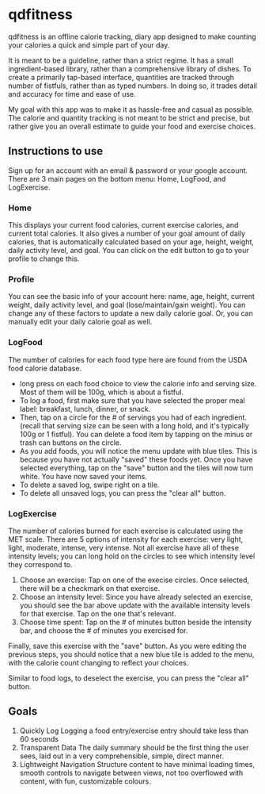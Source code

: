 # qdfitness

qdfitness is an offline calorie tracking, diary app designed to make counting your calories a quick and simple part of your day.

It is meant to be a guideline, rather than a strict regime. It has a small ingredient-based library, rather than a comprehensive library of dishes. To create a primarily tap-based interface, quantities are tracked through number of fistfuls, rather than as typed numbers. In doing so, it trades detail and accuracy for time and ease of use.

My goal with this app was to make it as hassle-free and casual as possible. The calorie and quantity tracking is not meant to be strict and precise, but rather give you an overall estimate to guide your food and exercise choices.

## Instructions to use

Sign up for an account with an email & password or your google account. 
There are 3 main pages on the bottom menu: Home, LogFood, and LogExercise.

### Home
This displays your current food calories, current exercise calories, and current total calories. It also gives a number of your goal amount of daily calories, that is automatically calculated based on your age, height, weight, daily activity level, and goal. You can click on the edit button to go to your profile to change this.

### Profile
You can see the basic info of your account here: name, age, height, current weight, daily activity level, and goal (lose/maintain/gain weight). You can change any of these factors to update a new daily calorie goal. Or, you can manually edit your daily calorie goal as well. 

### LogFood
The number of calories for each food type here are found from the USDA food calorie database. 

- long press on each food choice to view the calorie info and serving size. Most of them will be 100g, which is about a fistful. 
- To log a food, first make sure that you have selected the proper meal label: breakfast, lunch, dinner, or snack.
- Then, tap on a circle for the # of servings you had of each ingredient. (recall that serving size can be seen with a long hold, and it's typically 100g or 1 fistful). You can delete a food item by tapping on the minus or trash can buttons on the circle.
- As you add foods, you will notice the menu update with blue tiles. This is because you have not actually "saved" these foods yet. Once you have selected everything, tap on the "save" button and the tiles will now turn white. You have now saved your items.
- To delete a saved log, swipe right on a tile. 
- To delete all unsaved logs, you can press the "clear all" button.

### LogExercise
The number of calories burned for each exercise is calculated using the MET scale. There are 5 options of intensity for each exercise: very light, light, moderate, intense, very intense. Not all exercise have all of these intensity levels; you can long hold on the circles to see which intensity level they correspond to.

1. Choose an exercise: Tap on one of the execise circles. Once selected, there will be a checkmark on that exercise.
2. Choose an intensity level: Since you have already selected an exercise, you should see the bar above update with the available intensity levels for that exercise. Tap on the one that's relevant. 
3. Choose time spent: Tap on the # of minutes button beside the intensity bar, and choose the # of minutes you exercised for.

Finally, save this exercise with the "save" button. As you were editing the previous steps, you should notice that a new blue tile is added to the menu, with the calorie count changing to reflect your choices. 

Similar to food logs, to deselect the exercise, you can press the "clear all" button.

## Goals

1. Quickly Log
   Logging a food entry/exercise entry should take less than 60 seconds
2. Transparent Data
   The daily summary should be the first thing the user sees, laid out in a very comprehensible, simple, direct manner.
3. Lightweight Navigation
   Structure content to have minimal loading times, smooth controls to navigate between views, not too overflowed with content, with fun, customizable colours.
